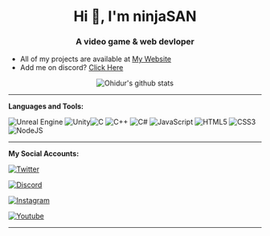 <h1 align="center">Hi 👋, I'm ninjaSAN</h1>
<h3 align="center">A video game & web devloper</h3>

- All of my projects are available at [My Website](https://ninjasan.glitch.me) 
- Add me on discord? [Click Here](https://discord.com/users/660677147303739413) 
 

<p align="center">
  <img align="center" src="https://github-readme-stats.vercel.app/api?username=ninjaSAN-dev&show_icons=true&theme=white&line_height=21" alt="Ohidur's github stats"/>
</p>



------------
**Languages and Tools:**

<img alt="Unreal Engine" src="https://img.shields.io/badge/unreal%20engine%20-%23313131.svg?&style=for-the-badge&logo=unreal%20engine&logoColor=white"/> <img alt="Unity" src="https://img.shields.io/badge/unity%20-%23000000.svg?&style=for-the-badge&logo=unity&logoColor=white"/><img alt="C" src="https://img.shields.io/badge/c%20-%2300599C.svg?&style=for-the-badge&logo=c&logoColor=white"/> <img alt="C++" src="https://img.shields.io/badge/c++%20-%2300599C.svg?&style=for-the-badge&logo=c%2B%2B&ogoColor=white"/> <img alt="C#" src="https://img.shields.io/badge/c%23%20-%23239120.svg?&style=for-the-badge&logo=c-sharp&logoColor=white"/> <img alt="JavaScript" src="https://img.shields.io/badge/javascript%20-%23323330.svg?&style=for-the-badge&logo=javascript&logoColor=%23F7DF1E"/> <img alt="HTML5" src="https://img.shields.io/badge/html5%20-%23E34F26.svg?&style=for-the-badge&logo=html5&logoColor=white"/> <img alt="CSS3" src="https://img.shields.io/badge/css3%20-%231572B6.svg?&style=for-the-badge&logo=css3&logoColor=white"/> <img alt="NodeJS" src="https://img.shields.io/badge/node.js%20-%2343853D.svg?&style=for-the-badge&logo=node.js&logoColor=white"/>      



------------
**My Social Accounts:**

<p align="left"> <a href="https://twitter.com/ninjasan_" target="blank"><img alt="Twitter" src="https://img.shields.io/badge/Twitter%20-%231DA1F2.svg?&style=for-the-badge&logo=Twitter&logoColor=white"/></a></p><p align="left"> <a href="https://dsc.gg/epic-empire" target="blank"><img alt="Discord" src="https://img.shields.io/badge/Join Us%20-%237289DA.svg?&style=for-the-badge&logo=discord&logoColor=white"/></a></p><p align="left"> <a href="https://instagram.com/_ninjasan" target="blank"><img alt="Instagram" src="https://img.shields.io/badge/Instagram%20-%23E4405F.svg?&style=for-the-badge&logo=Instagram&logoColor=white"/></a></p><p align="left"> <a href="https://m.youtube.com/channel/UCTFhTys_I2U4k1llyWR96Yg" target="blank"><img alt="Youtube" src="https://img.shields.io/badge/Youtube%20-%23FF0000.svg?&style=for-the-badge&logo=YouTube&logoColor=white"/></a></p>



------------ 
